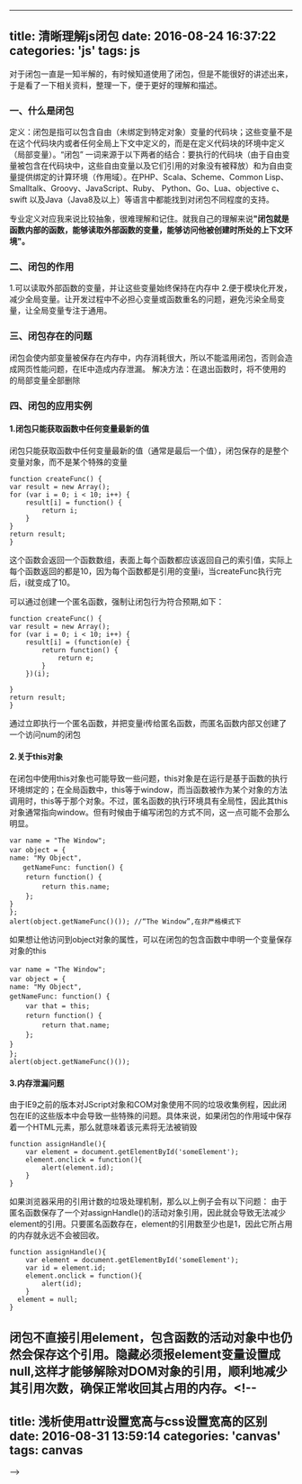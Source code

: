 
---
title: 清晰理解js闭包
date: 2016-08-24 16:37:22
categories: 'js'
tags: js
---

对于闭包一直是一知半解的，有时候知道使用了闭包，但是不能很好的讲述出来，于是看了一下相关资料，整理一下，便于更好的理解和描述。

### 一、什么是闭包

定义：闭包是指可以包含自由（未绑定到特定对象）变量的代码块；这些变量不是在这个代码块内或者任何全局上下文中定义的，而是在定义代码块的环境中定义（局部变量）。“闭包” 一词来源于以下两者的结合：要执行的代码块（由于自由变量被包含在代码块中，这些自由变量以及它们引用的对象没有被释放）和为自由变量提供绑定的计算环境（作用域）。在PHP、Scala、Scheme、Common Lisp、Smalltalk、Groovy、JavaScript、Ruby、 Python、Go、Lua、objective c、swift 以及Java（Java8及以上）等语言中都能找到对闭包不同程度的支持。

专业定义对应我来说比较抽象，很难理解和记住。就我自己的理解来说<b>"闭包就是函数内部的函数，能够读取外部函数的变量，能够访问他被创建时所处的上下文环境"。</b>

### 二、闭包的作用
1.可以读取外部函数的变量，并让这些变量始终保持在内存中
2.便于模块化开发，减少全局变量。让开发过程中不必担心变量或函数重名的问题，避免污染全局变量，让全局变量专注于通用。

### 三、闭包存在的问题

闭包会使内部变量被保存在内存中，内存消耗很大，所以不能滥用闭包，否则会造成网页性能问题，在IE中造成内存泄漏。
解决方法：在退出函数时，将不使用的的局部变量全部删除

### 四、闭包的应用实例

#### 1.闭包只能获取函数中任何变量最新的值
闭包只能获取函数中任何变量最新的值（通常是最后一个值），闭包保存的是整个变量对象，而不是某个特殊的变量

    function createFunc() {
	var result = new Array();
	for (var i = 0; i < 10; i++) {
		result[i] = function() {
			return i;
		}
	}
	return result;
    }

这个函数会返回一个函数数组，表面上每个函数都应该返回自己的索引值，实际上每个函数返回的都是10，因为每个函数都是引用的变量i，当createFunc执行完后，i就变成了10。

可以通过创建一个匿名函数，强制让闭包行为符合预期,如下：

    function createFunc() {
	var result = new Array();
	for (var i = 0; i < 10; i++) {
		result[i] = (function(e) {
			return function() {
				return e;
			}
		})(i);

	}
	return result;
    }

通过立即执行一个匿名函数，并把变量i传给匿名函数，而匿名函数内部又创建了一个访问num的闭包

#### 2.关于this对象

在闭包中使用this对象也可能导致一些问题，this对象是在运行是基于函数的执行环境绑定的；在全局函数中，this等于window，而当函数被作为某个对象的方法调用时，this等于那个对象。不过，匿名函数的执行环境具有全局性，因此其this对象通常指向window。但有时候由于编写闭包的方式不同，这一点可能不会那么明显。

    var name = "The Window";
    var object = {　　
	name: "My Object",
	　　getNameFunc: function() {　　　　
		return function() {　　　　　　
			return this.name;　　　　
		};　　
	}
    };
    alert(object.getNameFunc()()); //“The Window”,在非严格模式下

如果想让他访问到object对象的属性，可以在闭包的包含函数中申明一个变量保存对象的this

    var name = "The Window";　　
    var object = {　　　　
	name: "My Object",
	getNameFunc: function() {　　　　　　
		var that = this;　　　　　　
		return function() {　　　　　　　　
			return that.name;　　　　　　
		};　　　　
	}　　
    };　　
    alert(object.getNameFunc()());

#### 3.内存泄漏问题

由于IE9之前的版本对JScript对象和COM对象使用不同的垃圾收集例程，因此闭包在IE的这些版本中会导致一些特殊的问题。具体来说，如果闭包的作用域中保存着一个HTML元素，那么就意味着该元素将无法被销毁

    function assignHandle(){
        var element = document.getElementById('someElement');
        element.onclick = function(){
            alert(element.id);
        }
    }

如果浏览器采用的引用计数的垃圾处理机制，那么以上例子会有以下问题：
由于匿名函数保存了一个对assignHandle()的活动对象引用，因此就会导致无法减少element的引用。只要匿名函数存在，element的引用数至少也是1，因此它所占用的内存就永远不会被回收。

    function assignHandle(){
        var element = document.getElementById('someElement');
        var id = element.id;
        element.onclick = function(){
            alert(id);
        }
      element = null;
    }

闭包不直接引用element，包含函数的活动对象中也仍然会保存这个引用。隐藏必须报element变量设置成null,这样才能够解除对DOM对象的引用，顺利地减少其引用次数，确保正常收回其占用的内存。<!--
---
title: 浅析使用attr设置宽高与css设置宽高的区别
date: 2016-08-31 13:59:14
categories: 'canvas'
tags: canvas
---
-->
